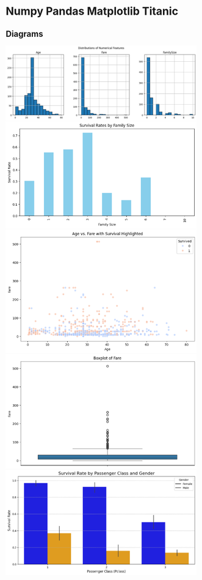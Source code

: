 # Numpy Pandas Matplotlib Titanic

## Diagrams

<img src="images/diagram-1.png" alt="Diagram 1" width="500"/>

<img src="images/diagram-2.png" alt="Diagram 2" width="500"/>

<img src="images/diagram-3.png" alt="Diagram 3" width="500"/>

<img src="images/diagram-4.png" alt="Diagram 4" width="500"/>

<img src="images/diagram-5.png" alt="Diagram 5" width="500"/>


